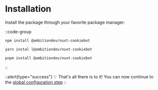 # Installation

Install the package through your favorite package manager:

::code-group

  ```bash [npm]
  npm install @ambitiondev/nuxt-cookiebot
  ```

  ```bash [yarn]
  yarn instal l@ambitiondev/nuxt-cookiebot
  ```

  ```bash [pnpm]
  pnpm install @ambitiondev/nuxt-cookiebot
  ```

::

::alert{type="success"}
✨ That's all there is to it! You can now continue to the [global configuration step][config-step-href]
::

[config-step-href]: /vue/configuration
